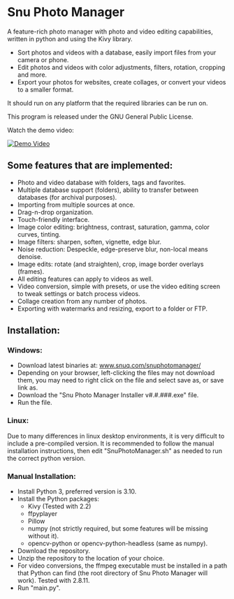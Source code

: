 # Snu Photo Manager

A feature-rich photo manager with photo and video editing capabilities, written in python and using the Kivy library.
* Sort photos and videos with a database, easily import files from your camera or phone.
* Edit photos and videos with color adjustments, filters, rotation, cropping and more.
* Export your photos for websites, create collages, or convert your videos to a smaller format.

It should run on any platform that the required libraries can be run on.  


This program is released under the GNU General Public License.

Watch the demo video:

[![Demo Video](https://img.youtube.com/vi/1Bgc5UyPOS4/0.jpg)](https://www.youtube.com/watch?v=1Bgc5UyPOS4)


## Some features that are implemented:  
* Photo and video database with folders, tags and favorites.  
* Multiple database support (folders), ability to transfer between databases (for archival purposes).  
* Importing from multiple sources at once.  
* Drag-n-drop organization.  
* Touch-friendly interface.  
* Image color editing: brightness, contrast, saturation, gamma, color curves, tinting.  
* Image filters: sharpen, soften, vignette, edge blur.  
* Noise reduction: Despeckle, edge-preserve blur, non-local means denoise.  
* Image edits: rotate (and straighten), crop, image border overlays (frames).  
* All editing features can apply to videos as well.  
* Video conversion, simple with presets, or use the video editing screen to tweak settings or batch process videos.
* Collage creation from any number of photos.  
* Exporting with watermarks and resizing, export to a folder or FTP.  


## Installation:  


### Windows:  
* Download latest binaries at: www.snuq.com/snuphotomanager/  
* Depending on your browser, left-clicking the files may not download them, you may need to right click on the file and select save as, or save link as.  
* Download the "Snu Photo Manager Installer v#.#.###.exe" file.  
* Run the file.  


### Linux:  
Due to many differences in linux desktop environments, it is very difficult to include a pre-compiled version.  It is recommended to follow the manual installation instructions, then edit "SnuPhotoManager.sh" as needed to run the correct python version.


### Manual Installation:  
* Install Python 3, preferred version is 3.10.  
* Install the Python packages:  
   * Kivy (Tested with 2.2)  
   * ffpyplayer  
   * Pillow  
   * numpy (not strictly required, but some features will be missing without it).  
   * opencv-python or opencv-python-headless (same as numpy).  
* Download the repository.  
* Unzip the repository to the location of your choice.  
* For video conversions, the ffmpeg executable must be installed in a path that Python can find (the root directory of Snu Photo Manager will work).  Tested with 2.8.11.  
* Run "main.py".
